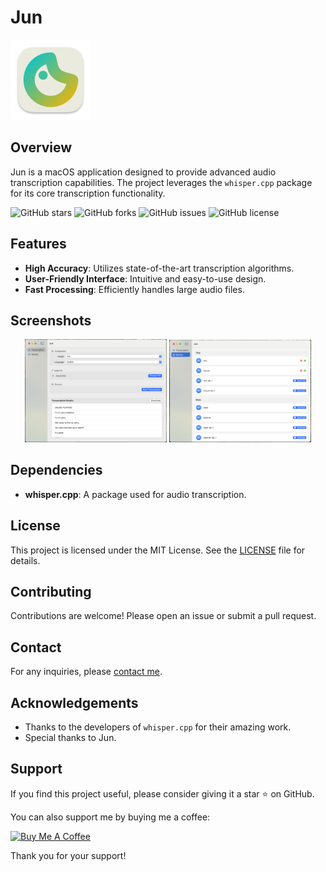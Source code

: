 # Jun

![Jun Logo](./Resource/logo.png)

## Overview

Jun is a macOS application designed to provide advanced audio transcription capabilities. The project leverages the `whisper.cpp` package for its core transcription functionality.

![GitHub stars](https://img.shields.io/github/stars/maojcn/Jun?style=social)
![GitHub forks](https://img.shields.io/github/forks/maojcn/Jun?style=social)
![GitHub issues](https://img.shields.io/github/issues/maojcn/Jun)
![GitHub license](https://img.shields.io/github/license/maojcn/Jun)

## Features

- **High Accuracy**: Utilizes state-of-the-art transcription algorithms.
- **User-Friendly Interface**: Intuitive and easy-to-use design.
- **Fast Processing**: Efficiently handles large audio files.

## Screenshots

<p align="center">
    <img src="./Resource/Screenshot_transcribe.png" alt="Screenshot 1" width="45%">
    <img src="./Resource/Screenshot_modelList.png" alt="Screenshot 2" width="45%">
</p>

## Dependencies

- **whisper.cpp**: A package used for audio transcription.

## License

This project is licensed under the MIT License. See the [LICENSE](LICENSE) file for details.

## Contributing

Contributions are welcome! Please open an issue or submit a pull request.

## Contact

For any inquiries, please [contact me](mailto:jiacheng.mao@outlook.com).

## Acknowledgements

- Thanks to the developers of `whisper.cpp` for their amazing work.
- Special thanks to Jun.

## Support

If you find this project useful, please consider giving it a star ⭐ on GitHub.

You can also support me by buying me a coffee:

[![Buy Me A Coffee](https://img.shields.io/badge/Buy%20Me%20A%20Coffee-donate-yellow)](https://www.buymeacoffee.com/jiachengmao)

Thank you for your support!
